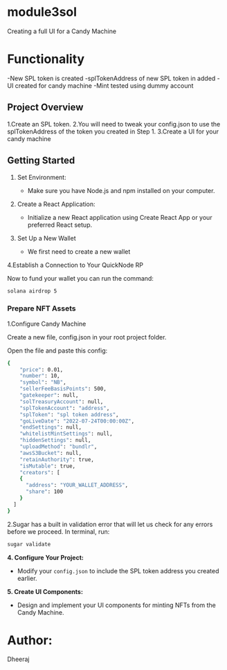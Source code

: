 # module3sol

Creating a full UI for a Candy Machine 

# Functionality

-New SPL token is created
-splTokenAddress of new SPL token in added
-UI created for candy machine
-Mint tested using dummy account

## Project Overview

1.Create an SPL token.
2.You will need to tweak your config.json to use the splTokenAddress of the token you created in Step 1.
3.Create a UI for your candy machine 

## Getting Started

1. Set Environment:
   - Make sure you have Node.js and npm installed on your computer.

2. Create a React Application:
   - Initialize a new React application using Create React App or your preferred React setup.

3. Set Up a New Wallet
   - We first need to create a new wallet


4.Establish a Connection to Your QuickNode RP

Now to fund your wallet you can run the command:
```bash
solana airdrop 5
```
### Prepare NFT Assets
1.Configure Candy Machine

Create a new file, config.json in your root project folder.

Open the file and paste this config: 
```bash
{
    "price": 0.01,
    "number": 10,
    "symbol": "NB",
    "sellerFeeBasisPoints": 500,
    "gatekeeper": null,
    "solTreasuryAccount": null,
    "splTokenAccount": "address",
    "splToken": "spl token address",
    "goLiveDate": "2022-07-24T00:00:00Z",
    "endSettings": null,
    "whitelistMintSettings": null,
    "hiddenSettings": null,
    "uploadMethod": "bundlr",
    "awsS3Bucket": null,
    "retainAuthority": true,
    "isMutable": true,
    "creators": [
    {
      "address": "YOUR_WALLET_ADDRESS",
      "share": 100
    }
  ]
}
```
2.Sugar has a built in validation error that will let us check for any errors before we proceed. In terminal, run: 
```bash
sugar validate
```


**4. Configure Your Project:**
   - Modify your `config.json` to include the SPL token address you created earlier.


**5. Create UI Components:**
   - Design and implement your UI components for minting NFTs from the Candy Machine.



  # Author:
  
  Dheeraj

